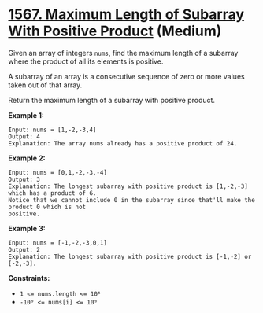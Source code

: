 # [1567. Maximum Length of Subarray With Positive Product][link] (Medium)

[link]: https://leetcode.com/problems/maximum-length-of-subarray-with-positive-product/

Given an array of integers `nums`, find the maximum length of a subarray where the product of all
its elements is positive.

A subarray of an array is a consecutive sequence of zero or more values taken out of that array.

Return the maximum length of a subarray with positive product.

**Example 1:**

```
Input: nums = [1,-2,-3,4]
Output: 4
Explanation: The array nums already has a positive product of 24.
```

**Example 2:**

```
Input: nums = [0,1,-2,-3,-4]
Output: 3
Explanation: The longest subarray with positive product is [1,-2,-3] which has a product of 6.
Notice that we cannot include 0 in the subarray since that'll make the product 0 which is not
positive.
```

**Example 3:**

```
Input: nums = [-1,-2,-3,0,1]
Output: 2
Explanation: The longest subarray with positive product is [-1,-2] or [-2,-3].
```

**Constraints:**

- `1 <= nums.length <= 10⁵`
- `-10⁹ <= nums[i] <= 10⁹`
